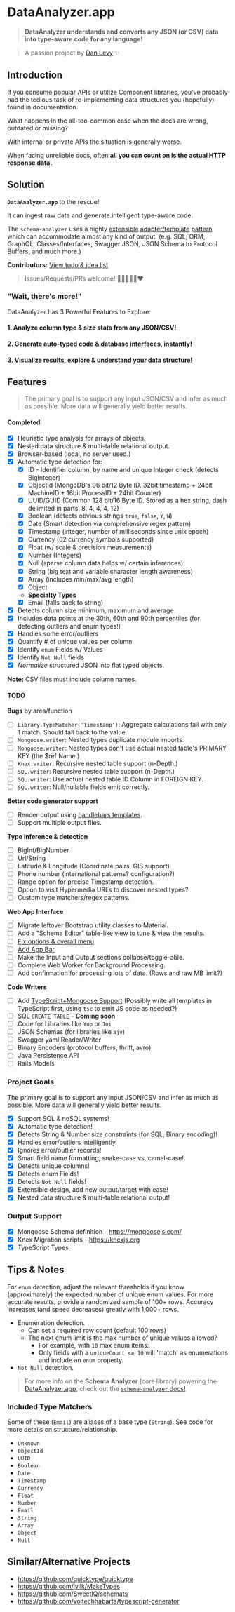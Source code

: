 # DataAnalyzer.app

> **DataAnalyzer understands and converts any JSON (or CSV) data into type-aware code for any language!**

> A passion project by [Dan Levy](https://danlevy.net/) ✨

## Introduction

If you consume popular APIs or utilize Component libraries, you've probably had the tedious task of re-implementing data structures you (hopefully) found in documentation.

What happens in the all-too-common case when the docs are wrong, outdated or missing?

With internal or private APIs the situation is generally worse.

When facing unreliable docs, often **all you can count on is the actual HTTP response data.**

## Solution

**`DataAnalyzer.app`** to the rescue!

It can ingest raw data and generate intelligent type-aware code.

The `schema-analyzer` uses a highly [extensible][1] [adapter/template][2] [pattern][3] which can accommodate almost any kind of output. (e.g. SQL, ORM, GraphQL, Classes/Interfaces, Swagger JSON, JSON Schema to Protocol Buffers, and much more.)

**Contributors:** [View todo & idea list](#todo)

> Issues/Requests/PRs welcome! 💜💙💚💛🧡♥️

### "Wait, there's more!"

DataAnalyzer has 3 Powerful Features to Explore:

#### 1. Analyze column type & size stats from any JSON/CSV!

#### 2. Generate auto-typed code & database interfaces, instantly!

#### 3. Visualize results, explore & understand your data structure!

## Features

> The primary goal is to support any input JSON/CSV and infer as much as possible.
> More data will generally yield better results.

#### Completed

- [x] Heuristic type analysis for arrays of objects.
- [x] Nested data structure & multi-table relational output.
- [x] Browser-based (local, no server used.)
- [x] Automatic type detection for:
  - [x] ID - Identifier column, by name and unique Integer check (detects BigInteger)
  - [x] ObjectId (MongoDB's 96 bit/12 Byte ID. 32bit timestamp + 24bit MachineID + 16bit ProcessID + 24bit Counter)
  - [x] UUID/GUID (Common 128 bit/16 Byte ID. Stored as a hex string, dash delimited in parts: 8, 4, 4, 4, 12)
  - [x] Boolean (detects obvious strings `true`, `false`, `Y`, `N`)
  - [x] Date (Smart detection via comprehensive regex pattern)
  - [x] Timestamp (integer, number of milliseconds since unix epoch)
  - [x] Currency (62 currency symbols supported)
  - [x] Float (w/ scale & precision measurements)
  - [x] Number (Integers)
  - [x] Null (sparse column data helps w/ certain inferences)
  - [x] String (big text and variable character length awareness)
  - [x] Array (includes min/max/avg length)
  - [x] Object
  - **Specialty Types**
  - [x] Email (falls back to string)
- [x] Detects column size minimum, maximum and average
- [x] Includes data points at the 30th, 60th and 90th percentiles (for detecting outliers and enum types!)
- [x] Handles some error/outliers
- [x] Quantify # of unique values per column
- [x] Identify `enum` Fields w/ Values
- [x] Identify `Not Null` fields
- [x] _Normalize_ structured JSON into flat typed objects.

**Note:** CSV files must include column names.

#### TODO

**Bugs** by area/function

- [ ] `Library.TypeMatcher('Timestamp')`: Aggregate calculations fail with only 1 match. Should fall back to the value.
- [ ] `Mongoose.writer`: Nested types duplicate module imports.
- [ ] `Mongoose.writer`: Nested types don't use actual nested table's PRIMARY KEY (the $ref Name.)
- [ ] `Knex.writer`: Recursive nested table support (n-Depth.)
- [ ] `SQL.writer`: Recursive nested table support (n-Depth.)
- [ ] `SQL.writer`: Use actual nested table ID Column in FOREIGN KEY.
- [ ] `SQL.writer`: Null/nullable fields emit correctly.

**Better code generator support**

- [ ] Render output using [handlebars templates](https://handlebarsjs.com/guide/).
- [ ] Support multiple output files.

**Type inference & detection**

- [ ] BigInt/BigNumber
- [ ] Url/String
- [ ] Latitude & Longitude (Coordinate pairs, GIS support)
- [ ] Phone number (international patterns? configuration?)
- [ ] Range option for precise Timestamp detection.
- [ ] Option to visit Hypermedia URLs to discover nested types?
- [ ] Custom type matchers/regex patterns.

**Web App Interface**

- [ ] Migrate leftover Bootstrap utility classes to Material.
- [ ] Add a "Schema Editor" table-like view to tune & view the results.
- [ ] [Fix options & overall menu](https://material-ui.com/components/drawers/#mini-variant-drawer)
- [ ] [Add App Bar](https://material-ui.com/components/app-bar/)
- [ ] Make the Input and Output sections collapse/toggle-able.
- [ ] Complete Web Worker for Background Processing.
- [ ] Add confirmation for processing lots of data. (Rows and raw MB limit?)

**Code Writers**

- [ ] Add [TypeScript+Mongoose Support](http://thecodebarbarian.com/working-with-mongoose-in-typescript.html) (Possibly write all templates in TypeScript first, using `tsc` to emit JS code as needed?)
- [ ] SQL `CREATE TABLE` - **Coming soon**
- [ ] Code for Libraries like `Yup` or `Joi`
- [ ] JSON Schemas (for libraries like `ajv`)
- [ ] Swagger yaml Reader/Writer
- [ ] Binary Encoders (protocol buffers, thrift, avro)
- [ ] Java Persistence API
- [ ] Rails Models

### Project Goals

The primary goal is to support any input JSON/CSV and infer as much as possible. More data will generally yield better results.

- [x] Support SQL & noSQL systems!
- [x] Automatic type detection!
- [x] Detects String & Number size constraints (for SQL, Binary encoding)!
- [x] Handles error/outliers intelligently
- [x] Ignores error/outlier records!
- [x] Smart field name formatting, snake-case vs. camel-case!
- [x] Detects unique columns!
- [x] Detects enum Fields!
- [x] Detects `Not Null` fields!
- [x] Extensible design, add new output/target with ease!
- [x] Nested data structure & multi-table relational output!

### Output Support

- [x] Mongoose Schema definition - https://mongoosejs.com/
- [x] Knex Migration scripts - https://knexjs.org
- [x] TypeScript Types

## Tips & Notes

For `enum` detection, adjust the relevant thresholds if you know (approximately) the expected number of unique enum values. For more accurate results, provide a randomized sample of 100+ rows. Accuracy increases (and speed decreases) greatly with 1,000+ rows.

- Enumeration detection.
  - Can set a required row count (default 100 rows)
  - The next enum limit is the max number of unique values allowed?
    - For example, with `10` max enum items:
    - Only fields with a `uniqueCount <= 10` will 'match' as enumerations and include an `enum` property.
- `Not Null` detection.

> For more info on the **Schema Analyzer** (core library) powering the [DataAnalyzer.app](https://dataanalyzer.app/), check out the [`schema-analyzer` docs!](./README.library.md)

### Included Type Matchers

Some of these (`Email`) are aliases of a base type (`String`). See code for more details on structure/relationship.

- `Unknown`
- `ObjectId`
- `UUID`
- `Boolean`
- `Date`
- `Timestamp`
- `Currency`
- `Float`
- `Number`
- `Email`
- `String`
- `Array`
- `Object`
- `Null`

## Similar/Alternative Projects

- https://github.com/quicktype/quicktype
- https://github.com/jvilk/MakeTypes
- https://github.com/SweetIQ/schemats
- https://github.com/vojtechhabarta/typescript-generator

[1]: https://github.com/justsml/DataAnalyzer.app/blob/main/src/components/SchemaTools/adapters/writer.typescript.ts
[2]: https://github.com/justsml/DataAnalyzer.app/blob/main/src/components/SchemaTools/adapters/writer.knex.ts
[3]: https://github.com/justsml/DataAnalyzer.app/blob/main/src/components/SchemaTools/adapters/writer.mongoose.ts
